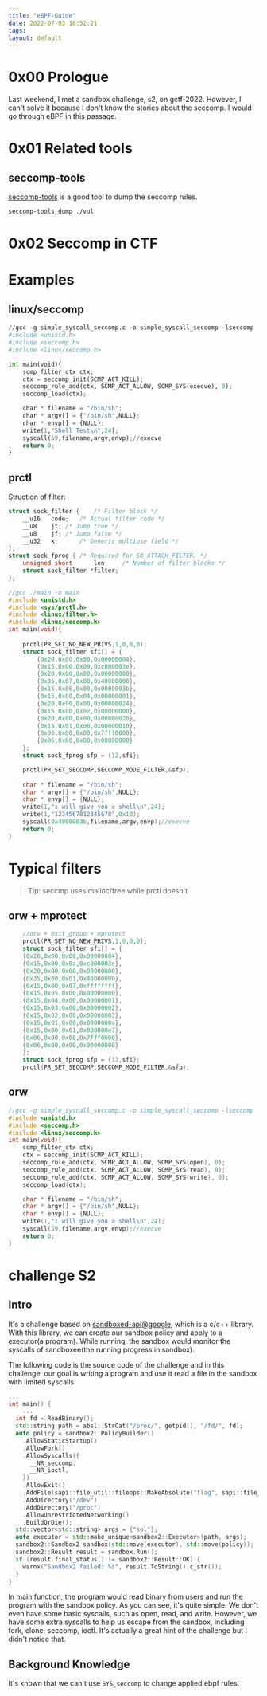 ```yaml
---
title: "eBPF-Guide"
date: 2022-07-03 18:52:21
tags: 
layout: default
---
```


# 0x00 Prologue
Last weekend, I met a sandbox challenge, s2, on gctf-2022. However, I can't solve it because I don't know the stories about the seccomp. I would go through eBPF in this passage.


# 0x01 Related tools

## seccomp-tools
[seccomp-tools][1] is a good tool to dump the seccomp rules.

```sh
seccomp-tools dump ./vul
```

# 0x02 Seccomp in CTF

 
# Examples

## linux/seccomp
```python
//gcc -g simple_syscall_seccomp.c -o simple_syscall_seccomp -lseccomp
#include <unistd.h>
#include <seccomp.h>
#include <linux/seccomp.h>

int main(void){
	scmp_filter_ctx ctx;
	ctx = seccomp_init(SCMP_ACT_KILL);
	seccomp_rule_add(ctx, SCMP_ACT_ALLOW, SCMP_SYS(execve), 0);
	seccomp_load(ctx);

	char * filename = "/bin/sh";
	char * argv[] = {"/bin/sh",NULL};
	char * envp[] = {NULL};
	write(1,"Shell Test\n",24);
	syscall(59,filename,argv,envp);//execve
	return 0;
}
```

## prctl

Struction of filter:
```c
struct sock_filter {	/* Filter block */
	__u16	code;   /* Actual filter code */
	__u8	jt;	/* Jump true */
	__u8	jf;	/* Jump false */
	__u32	k;      /* Generic multiuse field */
};
struct sock_fprog {	/* Required for SO_ATTACH_FILTER. */
	unsigned short		len;	/* Number of filter blocks */
	struct sock_filter *filter;
};
```

```c
//gcc ./main -o main
#include <unistd.h>
#include <sys/prctl.h>
#include <linux/filter.h>
#include <linux/seccomp.h>
int main(void){
	
	prctl(PR_SET_NO_NEW_PRIVS,1,0,0,0);
	struct sock_filter sfi[] = {
		{0x20,0x00,0x00,0x00000004},
		{0x15,0x00,0x09,0xc000003e},
		{0x20,0x00,0x00,0x00000000},
		{0x35,0x07,0x00,0x40000000},
		{0x15,0x06,0x00,0x0000003b},
		{0x15,0x00,0x04,0x00000001},
		{0x20,0x00,0x00,0x00000024},
		{0x15,0x00,0x02,0x00000000},
		{0x20,0x00,0x00,0x00000020},
		{0x15,0x01,0x00,0x00000010},
		{0x06,0x00,0x00,0x7fff0000},
		{0x06,0x00,0x00,0x00000000}
	};
	struct sock_fprog sfp = {12,sfi};

	prctl(PR_SET_SECCOMP,SECCOMP_MODE_FILTER,&sfp);
	
	char * filename = "/bin/sh";
	char * argv[] = {"/bin/sh",NULL};
	char * envp[] = {NULL};
	write(1,"i will give you a shell\n",24);
	write(1,"1234567812345678",0x10);
	syscall(0x4000003b,filename,argv,envp);//execve
	return 0;
}
```

# Typical filters
> Tip: seccmp uses malloc/free while prctl doesn't

## orw + mprotect
```c
	//orw + exit_group + mprotect
	prctl(PR_SET_NO_NEW_PRIVS,1,0,0,0);
	struct sock_filter sfi[] = {
	{0x20,0x00,0x00,0x00000004},
	{0x15,0x00,0x0a,0xc000003e},
	{0x20,0x00,0x00,0x00000000},
	{0x35,0x00,0x01,0x40000000},
	{0x15,0x00,0x07,0xffffffff},
	{0x15,0x05,0x00,0x00000000},
	{0x15,0x04,0x00,0x00000001},
	{0x15,0x03,0x00,0x00000002},
	{0x15,0x02,0x00,0x00000003},
	{0x15,0x01,0x00,0x0000000a},
	{0x15,0x00,0x01,0x000000e7},
	{0x06,0x00,0x00,0x7fff0000},
	{0x06,0x00,0x00,0x00000000}
	};
	struct sock_fprog sfp = {13,sfi};
	prctl(PR_SET_SECCOMP,SECCOMP_MODE_FILTER,&sfp);
```

## orw
```c
//gcc -g simple_syscall_seccomp.c -o simple_syscall_seccomp -lseccomp
#include <unistd.h>
#include <seccomp.h>
#include <linux/seccomp.h>
int main(void){
	scmp_filter_ctx ctx;
	ctx = seccomp_init(SCMP_ACT_KILL);
	seccomp_rule_add(ctx, SCMP_ACT_ALLOW, SCMP_SYS(open), 0);
	seccomp_rule_add(ctx, SCMP_ACT_ALLOW, SCMP_SYS(read), 0);
	seccomp_rule_add(ctx, SCMP_ACT_ALLOW, SCMP_SYS(write), 0);
	seccomp_load(ctx);

	char * filename = "/bin/sh";
	char * argv[] = {"/bin/sh",NULL};
	char * envp[] = {NULL};
	write(1,"i will give you a shell\n",24);
	syscall(59,filename,argv,envp);//execve
	return 0;
}
```

# challenge S2

## Intro
It's a challenge based on [sandboxed-api@google][2], which is a c/c++ library. With this library, we can create our sandbox policy and apply to a executor(a program). While running, the sandbox would monitor the syscalls of sandboxee(the running progress in sandbox). 

The following code is the source code of the challenge and in this challenge, our goal is writing a program and use it read a file in the sandbox with limited syscalls.


```c++
...
int main() {
    ...
  int fd = ReadBinary();
  std::string path = absl::StrCat("/proc/", getpid(), "/fd/", fd);
  auto policy = sandbox2::PolicyBuilder()
    .AllowStaticStartup()
    .AllowFork()
    .AllowSyscalls({
      __NR_seccomp,
      __NR_ioctl,
    })
    .AllowExit()
    .AddFile(sapi::file_util::fileops::MakeAbsolute("flag", sapi::file_util::fileops::GetCWD()))
    .AddDirectory("/dev")
    .AddDirectory("/proc")
    .AllowUnrestrictedNetworking()
    .BuildOrDie();
  std::vector<std::string> args = {"sol"};
  auto executor = std::make_unique<sandbox2::Executor>(path, args);
  sandbox2::Sandbox2 sandbox(std::move(executor), std::move(policy));
  sandbox2::Result result = sandbox.Run();
  if (result.final_status() != sandbox2::Result::OK) {
    warnx("Sandbox2 failed: %s", result.ToString().c_str());
  }
}
```

In main function, the program would read binary from users and run the program with the sandbox policy.  As you can see, it's quite simple. We don't even have some basic syscalls, such as open, read, and write. However, we have some extra syscalls to help us escape from the sandbox, including fork, clone, seccomp, ioctl. It's actually a great hint of the challenge but I didn't notice that. 

## Background Knowledge

It's known that we can't use `SYS_seccomp` to change applied ebpf rules. 


[1]: https://github.com/david942j/seccomp-tools
[2]: https://github.com/google/sandboxed-api